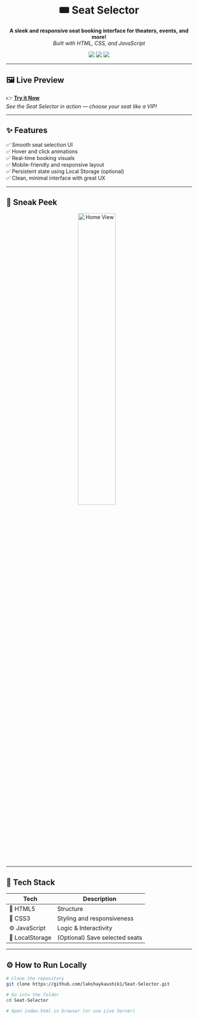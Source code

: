<h1 align="center">🎟️ Seat Selector</h1>

<p align="center">
  <b>A sleek and responsive seat booking interface for theaters, events, and more!</b><br/>
  <i>Built with HTML, CSS, and JavaScript</i>
</p>

<p align="center">
  <img src="https://img.shields.io/github/license/lakshaykaushik1/Seat-Selector" />
  <img src="https://img.shields.io/github/repo-size/lakshaykaushik1/Seat-Selector" />
  <img src="https://img.shields.io/github/last-commit/lakshaykaushik1/Seat-Selector" />
</p>

---

## 🖼️ Live Preview

👉 **[Try it Now](https://lakshaykaushik1.github.io/Seat-Selector/)**  
_See the Seat Selector in action — choose your seat like a VIP!_

---

## ✨ Features

✅ Smooth seat selection UI  
✅ Hover and click animations  
✅ Real-time booking visuals  
✅ Mobile-friendly and responsive layout  
✅ Persistent state using Local Storage (optional)  
✅ Clean, minimal interface with great UX

---

## 📸 Sneak Peek

<p align="center">
  <img src="screenshots/home.png" alt="Home View" width="45%" />
  &nbsp;&nbsp;
  

</p>

---

## 🧰 Tech Stack

<table>
  <thead>
    <tr>
      <th>Tech</th>
      <th>Description</th>
    </tr>
  </thead>
  <tbody>
    <tr>
      <td>🧱 HTML5</td>
      <td>Structure</td>
    </tr>
    <tr>
      <td>🎨 CSS3</td>
      <td>Styling and responsiveness</td>
    </tr>
    <tr>
      <td>⚙️ JavaScript</td>
      <td>Logic & Interactivity</td>
    </tr>
    <tr>
      <td>💾 LocalStorage</td>
      <td>(Optional) Save selected seats</td>
    </tr>
  </tbody>
</table>

---

## ⚙️ How to Run Locally

```bash
# Clone the repository
git clone https://github.com/lakshaykaushik1/Seat-Selector.git

# Go into the folder
cd Seat-Selector

# Open index.html in browser (or use Live Server)
